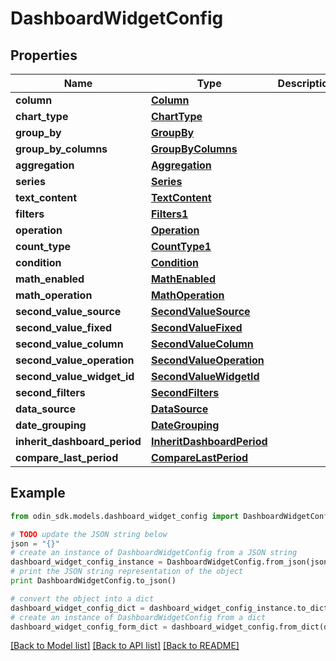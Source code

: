 # DashboardWidgetConfig


## Properties

Name | Type | Description | Notes
------------ | ------------- | ------------- | -------------
**column** | [**Column**](Column.md) |  | [optional] 
**chart_type** | [**ChartType**](ChartType.md) |  | [optional] 
**group_by** | [**GroupBy**](GroupBy.md) |  | [optional] 
**group_by_columns** | [**GroupByColumns**](GroupByColumns.md) |  | [optional] 
**aggregation** | [**Aggregation**](Aggregation.md) |  | [optional] 
**series** | [**Series**](Series.md) |  | [optional] 
**text_content** | [**TextContent**](TextContent.md) |  | [optional] 
**filters** | [**Filters1**](Filters1.md) |  | [optional] 
**operation** | [**Operation**](Operation.md) |  | [optional] 
**count_type** | [**CountType1**](CountType1.md) |  | [optional] 
**condition** | [**Condition**](Condition.md) |  | [optional] 
**math_enabled** | [**MathEnabled**](MathEnabled.md) |  | [optional] 
**math_operation** | [**MathOperation**](MathOperation.md) |  | [optional] 
**second_value_source** | [**SecondValueSource**](SecondValueSource.md) |  | [optional] 
**second_value_fixed** | [**SecondValueFixed**](SecondValueFixed.md) |  | [optional] 
**second_value_column** | [**SecondValueColumn**](SecondValueColumn.md) |  | [optional] 
**second_value_operation** | [**SecondValueOperation**](SecondValueOperation.md) |  | [optional] 
**second_value_widget_id** | [**SecondValueWidgetId**](SecondValueWidgetId.md) |  | [optional] 
**second_filters** | [**SecondFilters**](SecondFilters.md) |  | [optional] 
**data_source** | [**DataSource**](DataSource.md) |  | [optional] 
**date_grouping** | [**DateGrouping**](DateGrouping.md) |  | [optional] 
**inherit_dashboard_period** | [**InheritDashboardPeriod**](InheritDashboardPeriod.md) |  | [optional] 
**compare_last_period** | [**CompareLastPeriod**](CompareLastPeriod.md) |  | [optional] 

## Example

```python
from odin_sdk.models.dashboard_widget_config import DashboardWidgetConfig

# TODO update the JSON string below
json = "{}"
# create an instance of DashboardWidgetConfig from a JSON string
dashboard_widget_config_instance = DashboardWidgetConfig.from_json(json)
# print the JSON string representation of the object
print DashboardWidgetConfig.to_json()

# convert the object into a dict
dashboard_widget_config_dict = dashboard_widget_config_instance.to_dict()
# create an instance of DashboardWidgetConfig from a dict
dashboard_widget_config_form_dict = dashboard_widget_config.from_dict(dashboard_widget_config_dict)
```
[[Back to Model list]](../README.md#documentation-for-models) [[Back to API list]](../README.md#documentation-for-api-endpoints) [[Back to README]](../README.md)



